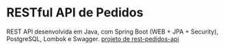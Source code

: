 
# RESTful API de Pedidos

REST API desenvolvida em Java, com Spring Boot (WEB + JPA + Security), PostgreSQL, Lombok e Swagger.
[projeto de rest-pedidos-api](https://github.com/users/daviddev16/projects/5)
